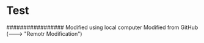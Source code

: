 # Test 
#################
Modified using local computer
Modified from GitHub (---> "Remotr Modification")
